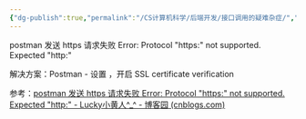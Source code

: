 ```yaml
---
{"dg-publish":true,"permalink":"/CS计算机科学/后端开发/接口调用的疑难杂症/","created":"2024-04-17T15:18:09.000+08:00","updated":"2024-04-23T23:57:42.000+08:00"}
---
```



postman 发送 https 请求失败 Error: Protocol "https:" not supported. Expected "http:"

解决方案：Postman - 设置 ，开启   SSL certificate verification

参考：[postman 发送 https 请求失败 Error: Protocol "https:" not supported. Expected "http:" - Lucky小黄人^_^ - 博客园 (cnblogs.com)](https://www.cnblogs.com/hi3254014978/p/17383310.html)